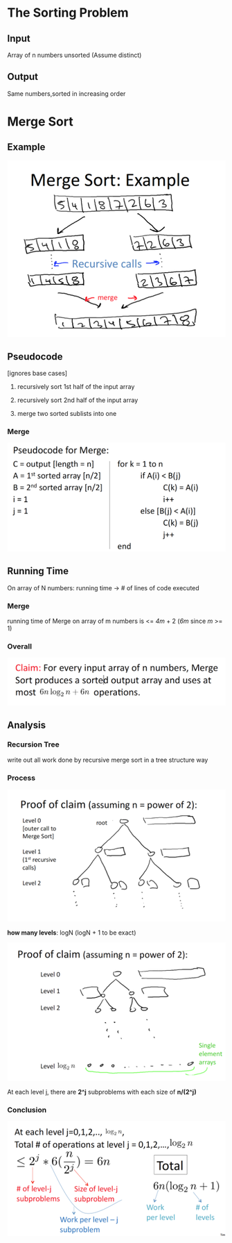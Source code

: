 # The Sorting Problem

## Input

Array of n numbers unsorted (Assume distinct)

## Output

Same numbers,sorted in increasing order

# Merge Sort

## Example

![merge sort example](assets/merge_sort_example.png)

## Pseudocode

[ignores base cases]

1. recursively sort 1st half of the input array

2. recursively sort 2nd half of the input array

3. merge two sorted sublists into one

### Merge

![pseudocode_for_merge](assets/pseudocode_for_merge.png)

## Running Time

On array of N numbers:
running time -> # of lines of code executed

### Merge

running time of Merge on array of m numbers is <= _4m_ + 2 (_6m_ since _m_ >= 1)

### Overall

![merge_sort_running_time](assets/merge_sort_running_time.png)

## Analysis

### Recursion Tree

write out all work done by recursive merge sort in a tree structure way

### Process

![analysis_merge_sort_1](assets/analysis_merge_sort_1.png)

**how many levels**: logN (logN + 1 to be exact)

![analysis_merge_sort_2](assets/analysis_merge_sort_2.png)

At each level j, there are **2^j** subproblems with each size of **n/(2^j)**

### Conclusion

![analysis_merge_sort_3](assets/analysis_merge_sort_3.png)
